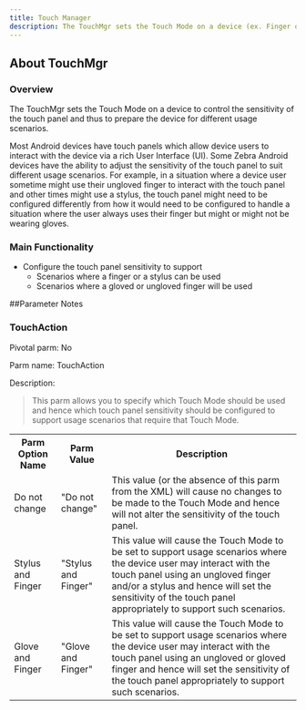 ```yaml
---
title: Touch Manager
description: The TouchMgr sets the Touch Mode on a device (ex. Finger or Stylus)
---
```


## About TouchMgr

### Overview

The TouchMgr sets the Touch Mode on a device to control the sensitivity of the touch panel and thus to prepare the device for different usage scenarios.

Most Android devices have touch panels which allow device users to interact with the device via a rich User Interface (UI). Some Zebra Android devices have the ability to adjust the sensitivity of the touch panel to suit different usage scenarios. For example, in a situation where a device user sometime might use their ungloved finger to interact with the touch panel and other times might use a stylus, the touch panel might need to be configured differently from how it would need to be configured to handle a situation where the user always uses their finger but might or might not be wearing gloves.

### Main Functionality

* Configure the touch panel sensitivity to support
	* Scenarios where a finger or a stylus can be used
	* Scenarios where a gloved or ungloved finger will be used

##Parameter Notes
### TouchAction
Pivotal parm: No

Parm name: TouchAction

Description: 

>This parm allows you to specify which Touch Mode should be used and hence which touch panel sensitivity should be configured to support usage scenarios that require that Touch Mode.

<div class="parm-table">
 <table>
	<tr>
		<th>Parm Option Name</th>
		<th>Parm Value</th>
		<th>Description</th>
	</tr>
  <tr>
    <td>Do not change</td>
    <td>"Do not change"</td>
	<td>This value (or the absence of this parm from the XML) will cause no changes to be made to the Touch Mode and hence will not alter the sensitivity of the touch panel.</td>
  </tr>
  <tr>
    <td>Stylus and Finger</td>
    <td>"Stylus and Finger"</td>
	<td>This value will cause the Touch Mode to be set to support usage scenarios where the device user may interact with the touch panel using an ungloved finger and/or a stylus and hence will set the sensitivity of the touch panel appropriately to support such scenarios.</td>
  </tr>
  <tr>
    <td>Glove and Finger</td>
    <td>"Glove and Finger"</td>
	<td>This value will cause the Touch Mode to be set to support usage scenarios where the device user may interact with the touch panel using an ungloved or gloved finger and hence will set the sensitivity of the touch panel appropriately to support such scenarios.</td>
  </tr>
</table>
</div>	

 